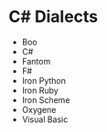 # C# Dialects

- Boo
- C#
- Fantom
- F#
- Iron Python
- Iron Ruby
- Iron Scheme
- Oxygene
- Visual Basic
